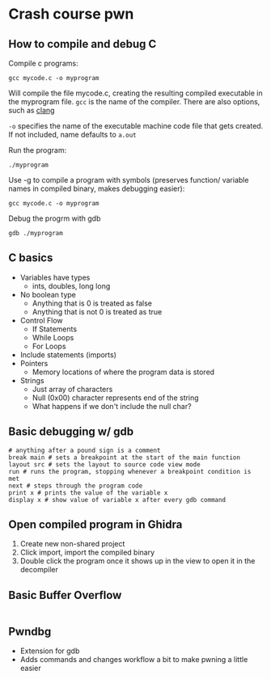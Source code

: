 # Crash course pwn

## How to compile and debug C

Compile c programs:
```
gcc mycode.c -o myprogram
```
Will compile the file mycode.c, creating the resulting compiled executable in the myprogram file.
`gcc` is the name of the compiler. There are also options, such as [clang](https://clang.llvm.org/)

`-o` specifies the name of the executable machine code file that gets created. If not included, name defaults to `a.out`


Run the program:
```
./myprogram
```

Use -g to compile a program with symbols (preserves function/ variable names in compiled binary, makes debugging easier):

```
gcc mycode.c -o myprogram
```


Debug the progrm with gdb
```
gdb ./myprogram
```

## C basics

- Variables have types
    - ints, doubles, long long
- No boolean type
    - Anything that is 0 is treated as false
    - Anything that is not 0 is treated as true
- Control Flow
    - If Statements
    - While Loops
    - For Loops
- Include statements (imports)
- Pointers
    - Memory locations of where the program data is stored
- Strings
    - Just array of characters
    - Null (0x00) character represents end of the string
    - What happens if we don't include the null char?


## Basic debugging w/ gdb

```gdb
# anything after a pound sign is a comment
break main # sets a breakpoint at the start of the main function
layout src # sets the layout to source code view mode
run # runs the program, stopping whenever a breakpoint condition is met
next # steps through the program code
print x # prints the value of the variable x
display x # show value of variable x after every gdb command
```


## Open compiled program in Ghidra

1. Create new non-shared project
2. Click import, import the compiled binary
3. Double click the program once it shows up in the view to open it in the decompiler


## Basic Buffer Overflow

```

```

## Pwndbg
- Extension for gdb
- Adds commands and changes workflow a bit to make pwning a little easier


